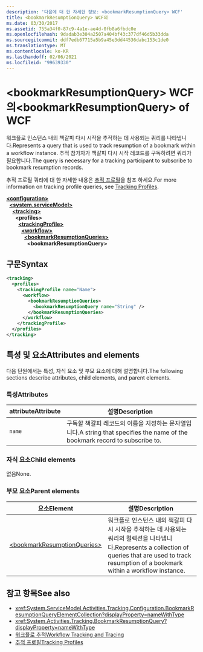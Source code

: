 ```yaml
---
description: '다음에 대 한 자세한 정보: <bookmarkResumptionQuery> WCF'
title: <bookmarkResumptionQuery> WCF의
ms.date: 03/30/2017
ms.assetid: 755a34f0-87c9-4a1e-ae4d-0fb8a6fbdc0e
ms.openlocfilehash: 9dadab3e304a2507a404bf43c377df46d5b33dda
ms.sourcegitcommit: ddf7edb67715a5b9a45e3dd44536dabc153c1de0
ms.translationtype: MT
ms.contentlocale: ko-KR
ms.lasthandoff: 02/06/2021
ms.locfileid: "99639330"
---
```

# <a name="bookmarkresumptionquery-of-wcf"></a><span data-ttu-id="96064-103">\<bookmarkResumptionQuery> WCF의</span><span class="sxs-lookup"><span data-stu-id="96064-103">\<bookmarkResumptionQuery> of WCF</span></span>

<span data-ttu-id="96064-104">워크플로 인스턴스 내의 책갈피 다시 시작을 추적하는 데 사용되는 쿼리를 나타냅니다.</span><span class="sxs-lookup"><span data-stu-id="96064-104">Represents a query that is used to track resumption of a bookmark within a workflow instance.</span></span> <span data-ttu-id="96064-105">추적 참가자가 책갈피 다시 시작 레코드를 구독하려면 쿼리가 필요합니다.</span><span class="sxs-lookup"><span data-stu-id="96064-105">The query is necessary for a tracking participant to subscribe to bookmark resumption records.</span></span>  
  
<span data-ttu-id="96064-106">추적 프로필 쿼리에 대 한 자세한 내용은 [추적 프로필](../../../windows-workflow-foundation/tracking-profiles.md)을 참조 하세요.</span><span class="sxs-lookup"><span data-stu-id="96064-106">For more information on tracking profile queries, see [Tracking Profiles](../../../windows-workflow-foundation/tracking-profiles.md).</span></span>
  
[**\<configuration>**](../configuration-element.md)\
&nbsp;&nbsp;[**\<system.serviceModel>**](system-servicemodel.md)\
&nbsp;&nbsp;&nbsp;&nbsp;[**\<tracking>**](tracking-of-wcf.md)\
&nbsp;&nbsp;&nbsp;&nbsp;&nbsp;&nbsp;**\<profiles>**\
&nbsp;&nbsp;&nbsp;&nbsp;&nbsp;&nbsp;&nbsp;&nbsp;[**\<trackingProfile>**](trackingprofile-of-wcf.md)\
&nbsp;&nbsp;&nbsp;&nbsp;&nbsp;&nbsp;&nbsp;&nbsp;&nbsp;&nbsp;[**\<workflow>**](workflow-of-wcf.md)\
&nbsp;&nbsp;&nbsp;&nbsp;&nbsp;&nbsp;&nbsp;&nbsp;&nbsp;&nbsp;&nbsp;&nbsp;[**\<bookmarkResumptionQueries>**](bookmarkresumptionqueries-of-wcf.md)\
&nbsp;&nbsp;&nbsp;&nbsp;&nbsp;&nbsp;&nbsp;&nbsp;&nbsp;&nbsp;&nbsp;&nbsp;&nbsp;&nbsp;**\<bookmarkResumptionQuery>**  
  
## <a name="syntax"></a><span data-ttu-id="96064-107">구문</span><span class="sxs-lookup"><span data-stu-id="96064-107">Syntax</span></span>  
  
```xml  
<tracking>
  <profiles>
    <trackingProfile name="Name">
      <workflow>
        <bookmarkResumptionQueries>
          <bookmarkResumptionQuery name="String" />
        </bookmarkResumptionQueries>
      </workflow>
    </trackingProfile>
  </profiles>
</tracking>
```  
  
## <a name="attributes-and-elements"></a><span data-ttu-id="96064-108">특성 및 요소</span><span class="sxs-lookup"><span data-stu-id="96064-108">Attributes and elements</span></span>

<span data-ttu-id="96064-109">다음 단원에서는 특성, 자식 요소 및 부모 요소에 대해 설명합니다.</span><span class="sxs-lookup"><span data-stu-id="96064-109">The following sections describe attributes, child elements, and parent elements.</span></span>  
  
### <a name="attributes"></a><span data-ttu-id="96064-110">특성</span><span class="sxs-lookup"><span data-stu-id="96064-110">Attributes</span></span>  
  
|<span data-ttu-id="96064-111">attribute</span><span class="sxs-lookup"><span data-stu-id="96064-111">Attribute</span></span>|<span data-ttu-id="96064-112">설명</span><span class="sxs-lookup"><span data-stu-id="96064-112">Description</span></span>|  
|---------------|-----------------|  
|`name`|<span data-ttu-id="96064-113">구독할 책갈피 레코드의 이름을 지정하는 문자열입니다.</span><span class="sxs-lookup"><span data-stu-id="96064-113">A string that specifies the name of the bookmark record to subscribe to.</span></span>|  
  
### <a name="child-elements"></a><span data-ttu-id="96064-114">자식 요소</span><span class="sxs-lookup"><span data-stu-id="96064-114">Child elements</span></span>

<span data-ttu-id="96064-115">없음</span><span class="sxs-lookup"><span data-stu-id="96064-115">None.</span></span>
  
### <a name="parent-elements"></a><span data-ttu-id="96064-116">부모 요소</span><span class="sxs-lookup"><span data-stu-id="96064-116">Parent elements</span></span>  
  
|<span data-ttu-id="96064-117">요소</span><span class="sxs-lookup"><span data-stu-id="96064-117">Element</span></span>|<span data-ttu-id="96064-118">설명</span><span class="sxs-lookup"><span data-stu-id="96064-118">Description</span></span>|  
|-------------|-----------------|  
|[\<bookmarkResumptionQueries>](bookmarkresumptionqueries-of-wcf.md)|<span data-ttu-id="96064-119">워크플로 인스턴스 내의 책갈피 다시 시작을 추적하는 데 사용되는 쿼리의 컬렉션을 나타냅니다.</span><span class="sxs-lookup"><span data-stu-id="96064-119">Represents a collection of queries that are used to track resumption of a bookmark within a workflow instance.</span></span>|  
  
## <a name="see-also"></a><span data-ttu-id="96064-120">참고 항목</span><span class="sxs-lookup"><span data-stu-id="96064-120">See also</span></span>

- <xref:System.ServiceModel.Activities.Tracking.Configuration.BookmarkResumptionQueryElementCollection?displayProperty=nameWithType>
- <xref:System.Activities.Tracking.BookmarkResumptionQuery?displayProperty=nameWithType>
- [<span data-ttu-id="96064-121">워크플로 추적</span><span class="sxs-lookup"><span data-stu-id="96064-121">Workflow Tracking and Tracing</span></span>](../../../windows-workflow-foundation/workflow-tracking-and-tracing.md)
- [<span data-ttu-id="96064-122">추적 프로필</span><span class="sxs-lookup"><span data-stu-id="96064-122">Tracking Profiles</span></span>](../../../windows-workflow-foundation/tracking-profiles.md)
